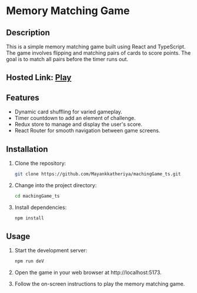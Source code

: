 # Memory Matching Game

## Description

This is a simple memory matching game built using React and TypeScript. The game involves flipping and matching pairs of cards to score points. The goal is to match all pairs before the timer runs out.

## Hosted Link: [Play](https://maching-game-ts.vercel.app/)

## Features

- Dynamic card shuffling for varied gameplay.
- Timer countdown to add an element of challenge.
- Redux store to manage and display the user's score.
- React Router for smooth navigation between game screens.

## Installation

1. Clone the repository:

   ```bash
   git clone https://github.com/Mayankkatheriya/machingGame_ts.git
   ```

2. Change into the project directory:

   ```bash
   cd machingGame_ts
   ```
   
3. Install dependencies:

   ```bash
   npm install
   ```

## Usage

1. Start the development server:

   ```bash
   npm run deV
   ```

2. Open the game in your web browser at http://localhost:5173.

3. Follow the on-screen instructions to play the memory matching game.
